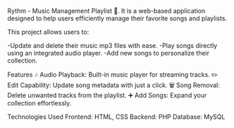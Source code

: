 Rythm - Music Management Playlist 🎵. It is a web-based application designed to help users efficiently manage their favorite songs and playlists.

This project allows users to:

-Update and delete their music mp3 files with ease.
-Play songs directly using an integrated audio player.
-Add new songs to personalize their collection.


Features
🎶 Audio Playback: Built-in music player for streaming tracks.
✏️ Edit Capability: Update song metadata with just a click.
🗑️ Song Removal: Delete unwanted tracks from the playlist.
➕ Add Songs: Expand your collection effortlessly.

Technologies Used
Frontend: HTML, CSS
Backend: PHP 
Database: MySQL 


